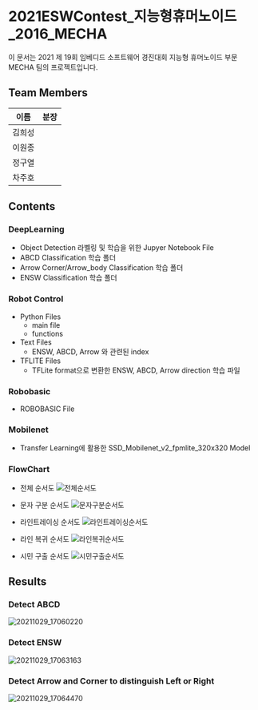 # 2021ESWContest_지능형휴머노이드_2016_MECHA
이 문서는 2021 제 19회 임베디드 소프트웨어 경진대회 지능형 휴머노이드 부문 MECHA 팀의 프로젝트입니다.


## Team Members
이름|분장
---|---
김희성|
이원종|
정구열|
차주호|

## Contents
### DeepLearning
  - Object Detection 라벨링 및 학습을 위한 Jupyer Notebook File
  - ABCD Classification 학습 폴더
  - Arrow Corner/Arrow_body Classification 학습 폴더
  - ENSW Classification 학습 폴더

### Robot Control
  - Python Files
    - main file
    - functions
  - Text Files
    - ENSW, ABCD, Arrow 와 관련된 index
  - TFLITE Files
    - TFLite format으로 변환한 ENSW, ABCD, Arrow direction 학습 파일

### Robobasic
  - ROBOBASIC File

### Mobilenet
  - Transfer Learning에 활용한 SSD_Mobilenet_v2_fpmlite_320x320 Model
  
### FlowChart
  - 전체 순서도
![전체순서도](https://user-images.githubusercontent.com/88422973/140042489-64e4ecd9-6e2a-469f-9321-27c0a4fe6e18.png)

  - 문자 구분 순서도
![문자구분순서도](https://user-images.githubusercontent.com/88422973/140042485-af42daa5-e564-4809-b354-132d91f5ef83.png)

  - 라인트레이싱 순서도
![라인트레이싱순서도](https://user-images.githubusercontent.com/88422973/140042482-65abfeb6-8bfd-4ab9-b7e4-15a8cacfdc41.png)

  - 라인 복귀 순서도
![라인복귀순서도](https://user-images.githubusercontent.com/88422973/140042477-59e2456e-8b0e-48ee-a9b9-3b0ca86773d3.png)

  - 시민 구출 순서도
![시민구출순서도](https://user-images.githubusercontent.com/88422973/140042487-c7677e34-fd6f-4170-a6f5-edf7271fc2ac.png)





## Results
### Detect ABCD
![20211029_17060220](https://user-images.githubusercontent.com/88422973/140038283-30813b91-fbaf-4c36-a96c-29fc6d38476a.png)


### Detect ENSW
![20211029_17063163](https://user-images.githubusercontent.com/88422973/140038288-dc42762e-7c5b-4d8d-ae33-6a946547795a.png)


### Detect Arrow and Corner to distinguish Left or Right
![20211029_17064470](https://user-images.githubusercontent.com/88422973/140038278-5e73de91-0095-4e56-9f5a-e81704d7a5d2.png)
